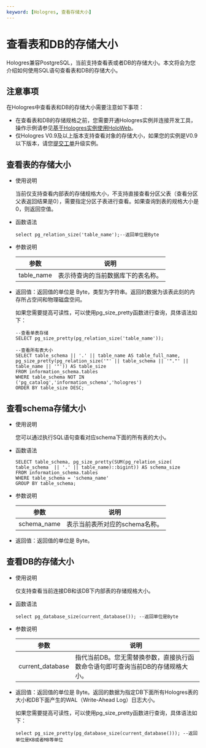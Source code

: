 ```yaml
---
keyword: [Hologres, 查看存储大小]
---
```


# 查看表和DB的存储大小

Hologres兼容PostgreSQL，当前支持查看表或者DB的存储大小。本文将会为您介绍如何使用SQL语句查看表和DB的存储大小。

## 注意事项

在Hologres中查看表和DB的存储大小需要注意如下事项：

-   在查看表和DB的存储规格之前，您需要开通Hologres实例并连接开发工具，操作示例请参见[基于Hologres实例使用HoloWeb]()。
-   仅Hologres V0.9及以上版本支持查看对象的存储大小，如果您的实例是V0.9以下版本，请您[提交工单](https://selfservice.console.aliyun.com/ticket/createIndex?spm=5176.2020520129.console-base-top.dwork-order-1.29d546aee0gsiH)升级实例。

## 查看表的存储大小

-   使用说明

    当前仅支持查看内部表的存储规格大小，不支持直接查看分区父表（查看分区父表返回结果是0），需要指定分区子表进行查看。如果查询到表的规格大小是0，则返回空值。

-   函数语法

    ```
    select pg_relation_size('table_name');--返回单位是Byte
    ```

-   参数说明

    |参数|说明|
    |--|--|
    |table\_name|表示待查询的当前数据库下的表名称。|

-   返回值：返回值的单位是 Byte，类型为字符串。返回的数据为该表此刻的内存所占空间和物理磁盘空间。

    如果您需要提高可读性，可以使用pg\_size\_pretty函数进行查询，具体语法如下：

    ```
    --查看单表存储
    SELECT pg_size_pretty(pg_relation_size('table_name'));
    
    --查看所有表大小
    SELECT table_schema || '.' || table_name AS table_full_name, pg_size_pretty(pg_relation_size('"' || table_schema || '"."' || table_name || '"')) AS table_size
    FROM information_schema.tables
    WHERE table_schema NOT IN ('pg_catalog','information_schema','hologres')
    ORDER BY table_size DESC;
    ```


## 查看schema存储大小

-   使用说明

    您可以通过执行SQL语句查看对应schema下面的所有表的大小。

-   函数语法

    ```
    SELECT table_schema, pg_size_pretty(SUM(pg_relation_size( table_schema  || '.' || table_name)::bigint)) AS schema_size
    FROM information_schema.tables 
    WHERE table_schema = 'schema_name'
    GROUP BY table_schema;
    ```

-   参数说明

    |参数|说明|
    |--|--|
    |schema\_name|表示当前表所对应的schema名称。|

-   返回值：返回值的单位是 Byte。

## 查看DB的存储大小

-   使用说明

    仅支持查看当前连接DB和该DB下内部表的存储规格大小。

-   函数语法

    ```
    select pg_database_size(current_database()); --返回单位是Byte
    ```

-   参数说明

    |参数|说明|
    |--|--|
    |current\_database|指代当前DB。您无需替换参数，直接执行函数命令语句即可查询当前DB的存储规格大小。|

-   返回值：返回值的单位是 Byte。返回的数据为指定DB下面所有Hologres表的大小和DB下面产生的WAL（Write-Ahead Log）日志大小。

    如果您需要提高可读性，可以使用pg\_size\_pretty函数进行查询，具体语法如下：

    ```
    select pg_size_pretty(pg_database_size(current_database())); --返回单位是KB或者MB等单位
    ```



